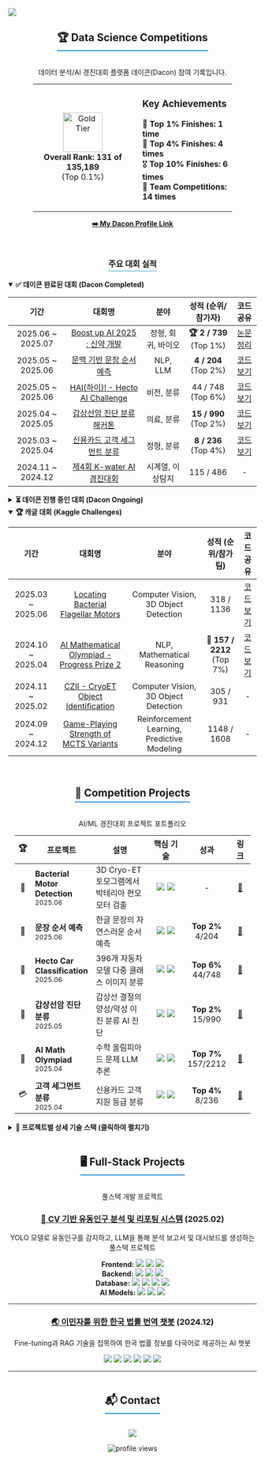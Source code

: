 <a href="https://github.com/shaun0927">
  <img src="https://capsule-render.vercel.app/api?type=waving&color=gradient&height=250&text=Shaun0927's%20GitHub&animation=fadeIn&fontSize=50&fontColor=ffffff" />
</a>

<div align="center">
  <h2 style="border-bottom: 2px solid #2391d9; display: inline-block; padding-bottom: 5px;">🏆 Data Science Competitions</h2>
  <p>데이터 분석/AI 경진대회 플랫폼 데이콘(Dacon) 참여 기록입니다.</p>

  <table style="width: 80%; border: none; margin: auto;">
    <tr style="border: none;">
      <td style="width: 50%; text-align: center; border: none;" align="center">
        <a href="https://dacon.io/myprofile/499579/home">
          <img src="https://cdn-icons-png.flaticon.com/512/179/179249.png" width="80" alt="Gold Tier"/>
        </a>
        <br>
        <strong>Overall Rank: 131 of 135,189</strong> <br> (Top 0.1%)
      </td>
      <td style="width: 50%; text-align: left; border: none; padding-left: 20px;">
        <h3>Key Achievements</h3>
        <p>
          🥇 <strong>Top 1% Finishes: 1 time</strong><br>
          🏅 <strong>Top 4% Finishes: 4 times</strong><br>
          🎖️ <strong>Top 10% Finishes: 6 times</strong><br>
          👥 <strong>Team Competitions: 14 times</strong><br>
        </p>
      </td>
    </tr>
  </table>
  <p><a href="https://dacon.io/myprofile/499579/home"><strong>➡️ My Dacon Profile Link</strong></a></p>
</div>
<br>

<div align="center">
  <h3 style="border-bottom: 1px solid #2391d9; display: inline-block; padding-bottom: 3px;">주요 대회 실적</h3>
</div>

<details open>
<summary><strong>✅ 데이콘 완료된 대회 (Dacon Completed)</strong></summary>
<table width="100%">
  <thead>
    <tr>
      <th align="center">기간</th>
      <th align="center">대회명</th>
      <th align="center">분야</th>
      <th align="center">성적 (순위/참가자)</th>
      <th align="center">코드 공유</th>
    </tr>
  </thead>
  <tbody>
    <tr>
      <td align="center">2025.06 ~ 2025.07</td>
      <td align="center"><a href="https://dacon.io/competitions/official/236518/overview/description">Boost up AI 2025 : 신약 개발</a></td>
      <td align="center">정형, 회귀, 바이오</td>
      <td align="center"><b>🏆 2 / 739</b> (Top 1%)</td>
      <td align="center"><a href="https://github.com/shaun0927/Awesome-CYP3A4">논문 정리</a></td>
    </tr>
    <tr>
      <td align="center">2025.05 ~ 2025.06</td>
      <td align="center"><a href="https://dacon.io/competitions/official/236489/overview/description">문맥 기반 문장 순서 예측</a></td>
      <td align="center">NLP, LLM</td>
      <td align="center"><b>4 / 204</b> (Top 2%)</td>
      <td align="center"><a href="https://dacon.io/competitions/official/236489/codeshare/12508">코드 보기</a></td>
    </tr>
    <tr>
      <td align="center">2025.05 ~ 2025.06</td>
      <td align="center"><a href="https://dacon.io/competitions/official/236493/overview/description">HAI(하이)! - Hecto AI Challenge</a></td>
      <td align="center">비전, 분류</td>
      <td align="center">44 / 748 (Top 6%)</td>
      <td align="center"><a href="https://github.com/shaun0927/hecto-car-classification-2025">코드 보기</a></td>
    </tr>
    <tr>
      <td align="center">2025.04 ~ 2025.05</td>
      <td align="center"><a href="https://dacon.io/competitions/official/236488/overview/description">갑상선암 진단 분류 해커톤</a></td>
      <td align="center">의료, 분류</td>
      <td align="center"><b>15 / 990</b> (Top 2%)</td>
      <td align="center"><a href="https://github.com/shaun0927/thyroid-cancer-classification">코드 보기</a></td>
    </tr>
    <tr>
      <td align="center">2025.03 ~ 2025.04</td>
      <td align="center"><a href="https://dacon.io/competitions/official/236460/overview/description">신용카드 고객 세그먼트 분류</a></td>
      <td align="center">정형, 분류</td>
      <td align="center"><b>8 / 236</b> (Top 4%)</td>
      <td align="center"><a href="https://dacon.io/competitions/official/236460/codeshare/12330">코드 보기</a></td>
    </tr>
    <tr>
      <td align="center">2024.11 ~ 2024.12</td>
      <td align="center"><a href="https://dacon.io/competitions/official/236423/overview/description">제4회 K-water AI 경진대회</a></td>
      <td align="center">시계열, 이상탐지</td>
      <td align="center">115 / 486</td>
      <td align="center">-</td>
    </tr>
  </tbody>
</table>
</details>

<details>
<summary><strong>⏳ 데이콘 진행 중인 대회 (Dacon Ongoing)</strong></summary>
<table width="100%">
  <thead>
    <tr>
      <th align="center">기간</th>
      <th align="center">대회명</th>
      <th align="center">분야</th>
      <th align="center">현재 순위 (순위/참가자)</th>
    </tr>
  </thead>
  <tbody>
    <tr>
      <td align="center">2025.07 ~ 2025.08</td>
      <td align="center"><a href="https://dacon.io/competitions/official/236531/overview/description">2025 전력사용량 예측</a></td>
      <td align="center">시계열, 에너지</td>
      <td align="center">109 / 269</td>
    </tr>
     <tr>
      <td align="center">2025.07 ~ 2025.08</td>
      <td align="center"><a href="https://dacon.io/competitions/official/236530/overview/description">Jump AI(.py) 2025 : 제 3회 AI 신약개발</a></td>
      <td align="center">정형, 회귀, 바이오</td>
      <td align="center">60 / 257</td>
    </tr>
    <tr>
      <td align="center">2025.08 ~ 2025.09</td>
      <td align="center"><a href="https://dacon.io/competitions/official/236562/overview/description">고객 지원 등급 분류 해커톤</a></td>
      <td align="center">NLP, 분류</td>
      <td align="center"><b>🥈 2 / 110</b></td>
    </tr>
    <tr>
      <td align="center">2025.07 ~ 2025.08</td>
      <td align="center"><a href="https://dacon.io/competitions/official/236526/overview/description">스트레스 지수 예측 해커톤</a></td>
      <td align="center">정형, 회귀</td>
      <td align="center"><b>12 / 221</b></td>
    </tr>
  </tbody>
</table>
</details>

<details open>
<summary><strong>🏆 캐글 대회 (Kaggle Challenges)</strong></summary>
<table width="100%">
  <thead>
    <tr>
      <th align="center">기간</th>
      <th align="center">대회명</th>
      <th align="center">분야</th>
      <th align="center">성적 (순위/참가팀)</th>
      <th align="center">코드 공유</th>
    </tr>
  </thead>
  <tbody>
    <tr>
      <td align="center">2025.03 ~ 2025.06</td>
      <td align="center"><a href="https://www.kaggle.com/competitions/byu-locating-bacterial-flagellar-motors-2025">Locating Bacterial Flagellar Motors</a></td>
      <td align="center">Computer Vision, 3D Object Detection</td>
      <td align="center">318 / 1136</td>
      <td align="center"><a href="https://github.com/shaun0927/motor2025">코드 보기</a></td>
    </tr>
    <tr>
      <td align="center">2024.10 ~ 2025.04</td>
      <td align="center"><a href="https://www.kaggle.com/competitions/ai-mathematical-olympiad-progress-prize-2">AI Mathematical Olympiad - Progress Prize 2</a></td>
      <td align="center">NLP, Mathematical Reasoning</td>
      <td align="center"><b>🥉 157 / 2212</b> (Top 7%)</td>
      <td align="center"><a href="https://github.com/shaun0927/AIMO-2-Solution">코드 보기</a></td>
    </tr>
    <tr>
      <td align="center">2024.11 ~ 2025.02</td>
      <td align="center"><a href="https://www.kaggle.com/competitions/czii-cryo-et-object-identification">CZII - CryoET Object Identification</a></td>
      <td align="center">Computer Vision, 3D Object Detection</td>
      <td align="center">305 / 931</td>
      <td align="center">-</td>
    </tr>
    <tr>
      <td align="center">2024.09 ~ 2024.12</td>
      <td align="center"><a href="https://www.kaggle.com/competitions/um-game-playing-strength-of-mcts-variants">Game-Playing Strength of MCTS Variants</a></td>
      <td align="center">Reinforcement Learning, Predictive Modeling</td>
      <td align="center">1148 / 1608</td>
      <td align="center">-</td>
    </tr>
  </tbody>
</table>
</details>
<br>

<div align="center">
  <h2 style="border-bottom: 2px solid #2391d9; display: inline-block; padding-bottom: 5px;">🚀 Competition Projects</h2>
  <p>AI/ML 경진대회 프로젝트 포트폴리오</p>
</div>

<table align="center" style="width: 95%; margin: auto;">
  <thead>
    <tr>
      <th width="5%">🏆</th>
      <th width="25%">프로젝트</th>
      <th width="30%">설명</th>
      <th width="20%">핵심 기술</th>
      <th width="10%">성과</th>
      <th width="10%">링크</th>
    </tr>
  </thead>
  <tbody>
    <tr>
      <td align="center">🔬</td>
      <td><b>Bacterial Motor Detection</b><br><sub>2025.06</sub></td>
      <td>3D Cryo-ET 토모그램에서 박테리아 편모 모터 검출</td>
      <td align="center">
        <img src="https://img.shields.io/badge/YOLOv10-4B0082?style=flat-square"/>
        <img src="https://img.shields.io/badge/PyTorch-EE4C2C?style=flat-square&logo=pytorch&logoColor=white"/>
      </td>
      <td align="center">-</td>
      <td align="center"><a href="https://github.com/shaun0927/motor2025">📂</a></td>
    </tr>
    <tr>
      <td align="center">📝</td>
      <td><b>문장 순서 예측</b><br><sub>2025.06</sub></td>
      <td>한글 문장의 자연스러운 순서 예측</td>
      <td align="center">
        <img src="https://img.shields.io/badge/BART-FF9900?style=flat-square"/>
        <img src="https://img.shields.io/badge/Transformers-FF9900?style=flat-square&logo=huggingface&logoColor=white"/>
      </td>
      <td align="center"><b>Top 2%</b><br>4/204</td>
      <td align="center"><a href="https://dacon.io/competitions/official/236489/codeshare/12508">📂</a></td>
    </tr>
    <tr>
      <td align="center">🚗</td>
      <td><b>Hecto Car Classification</b><br><sub>2025.06</sub></td>
      <td>396개 자동차 모델 다중 클래스 이미지 분류</td>
      <td align="center">
        <img src="https://img.shields.io/badge/ConvNeXt-4B0082?style=flat-square"/>
        <img src="https://img.shields.io/badge/CLIP-FF6B6B?style=flat-square"/>
      </td>
      <td align="center"><b>Top 6%</b><br>44/748</td>
      <td align="center"><a href="https://github.com/shaun0927/hecto-car-classification-2025">📂</a></td>
    </tr>
    <tr>
      <td align="center">🏥</td>
      <td><b>갑상선암 진단 분류</b><br><sub>2025.05</sub></td>
      <td>갑상선 결절의 양성/악성 이진 분류 AI 진단</td>
      <td align="center">
        <img src="https://img.shields.io/badge/CatBoost-FECC00?style=flat-square"/>
        <img src="https://img.shields.io/badge/XGBoost-189FFF?style=flat-square"/>
      </td>
      <td align="center"><b>Top 2%</b><br>15/990</td>
      <td align="center"><a href="https://github.com/shaun0927/thyroid-cancer-classification">📂</a></td>
    </tr>
    <tr>
      <td align="center">🧮</td>
      <td><b>AI Math Olympiad</b><br><sub>2025.04</sub></td>
      <td>수학 올림피아드 문제 LLM 추론</td>
      <td align="center">
        <img src="https://img.shields.io/badge/DeepSeek-FF6B6B?style=flat-square"/>
        <img src="https://img.shields.io/badge/MCTS-37814A?style=flat-square"/>
      </td>
      <td align="center"><b>Top 7%</b><br>157/2212</td>
      <td align="center"><a href="https://github.com/shaun0927/AIMO-2-Solution">📂</a></td>
    </tr>
    <tr>
      <td align="center">💳</td>
      <td><b>고객 세그먼트 분류</b><br><sub>2025.04</sub></td>
      <td>신용카드 고객 지원 등급 분류</td>
      <td align="center">
        <img src="https://img.shields.io/badge/Ensemble-FF6B6B?style=flat-square"/>
        <img src="https://img.shields.io/badge/XGBoost-189FFF?style=flat-square"/>
      </td>
      <td align="center"><b>Top 4%</b><br>8/236</td>
      <td align="center"><a href="https://dacon.io/competitions/official/236460/codeshare/12330">📂</a></td>
    </tr>
  </tbody>
</table>

<br>

<details>
<summary><b>🔧 프로젝트별 상세 기술 스택 (클릭하여 펼치기)</b></summary>
<br>

<table align="center" style="width: 100%; margin: auto;">
  <tr>
    <td width="50%" valign="top">
      <h4>🔬 Bacterial Motor Detection</h4>
      <b>AI Models</b><br>
      • YOLOv10 (3D Object Detection)<br>
      • MHAF (Multi-Head Attention Fusion)<br><br>
      <b>Core Techniques</b><br>
      • 3D Non-Maximum Suppression<br>
      • Test Time Augmentation<br>
      • 5-Fold Cross Validation<br><br>
      <b>Tools & Frameworks</b><br>
      • WandB (Experiment Tracking)<br>
      • CUDA (GPU Acceleration)<br>
      • Docker (Containerization)
    </td>
    <td width="50%" valign="top">
      <h4>📝 문맥 기반 문장 순서 예측</h4>
      <b>AI Models</b><br>
      • BART-NAON (Non-Autoregressive)<br>
      • Transformers (Sequence Modeling)<br><br>
      <b>Core Techniques</b><br>
      • Pairwise Ranking<br>
      • Hard Negative Mining<br>
      • Teacher-Student CoT<br><br>
      <b>Tools & Frameworks</b><br>
      • Hugging Face Ecosystem<br>
      • GPT-4o (Teacher Model)<br>
      • Custom Ranking Module
    </td>
  </tr>
  <tr>
    <td width="50%" valign="top">
      <h4>🚗 Hecto Car Classification</h4>
      <b>AI Models</b><br>
      • ConvNeXt-Base (CLIP Pre-trained)<br>
      • Vision Transformer Backbone<br><br>
      <b>Core Techniques</b><br>
      • GeM Pooling<br>
      • Sub-center ArcFace (K=3)<br>
      • Progressive Resizing (256→768px)<br>
      • CutMix/MixUp Augmentation<br><br>
      <b>Tools & Frameworks</b><br>
      • timm (PyTorch Image Models)<br>
      • albumentations<br>
      • FAISS (Similarity Search)
    </td>
    <td width="50%" valign="top">
      <h4>🏥 갑상선암 진단 분류</h4>
      <b>AI Models</b><br>
      • CatBoost (GPU Accelerated)<br>
      • XGBoost, LightGBM<br>
      • RandomForest with ROS<br><br>
      <b>Core Techniques</b><br>
      • Threshold Optimization (F1)<br>
      • RandomOverSampler<br>
      • Soft Voting Ensemble<br>
      • Nested Cross-Validation<br><br>
      <b>Tools & Frameworks</b><br>
      • Optuna (Hyperparameter Tuning)<br>
      • imbalanced-learn<br>
      • scikit-learn Pipeline
    </td>
  </tr>
  <tr>
    <td width="50%" valign="top">
      <h4>🧮 AI Mathematical Olympiad</h4>
      <b>AI Models</b><br>
      • DeepSeek-R1 Distilled<br>
      • Qwen-7B (AWQ Quantized)<br><br>
      <b>Core Techniques</b><br>
      • rStar-Math Algorithm<br>
      • Monte Carlo Tree Search<br>
      • Self-Verification Loop<br>
      • QLoRA Fine-tuning<br><br>
      <b>Tools & Frameworks</b><br>
      • vLLM (Inference Optimization)<br>
      • 4-bit Quantization<br>
      • Dynamic Batch Processing
    </td>
    <td width="50%" valign="top">
      <h4>💳 고객 세그먼트 분류</h4>
      <b>AI Models</b><br>
      • Multi-stage Binary Classifier<br>
      • Gradient Boosting Ensemble<br><br>
      <b>Core Techniques</b><br>
      • Extensive Feature Engineering<br>
      • Customer Behavior Segmentation<br>
      • Domain Knowledge Integration<br><br>
      <b>Tools & Frameworks</b><br>
      • XGBoost<br>
      • pandas (Feature Engineering)<br>
      • scikit-learn (Pipeline)
    </td>
  </tr>
</table>

</details>

<br>

<div align="center">
  <h2 style="border-bottom: 2px solid #2391d9; display: inline-block; padding-bottom: 5px;">🖥️ Full-Stack Projects</h2>
  <p>풀스택 개발 프로젝트</p>
</div>

<div align="center">
  <h3><a href="https://github.com/MSAI3rdTeam5/FootTrafficReport">🚶 CV 기반 유동인구 분석 및 리포팅 시스템</a> (2025.02)</h3>
  <p>YOLO 모델로 유동인구를 감지하고, LLM을 통해 분석 보고서 및 대시보드를 생성하는 풀스택 프로젝트</p>
  <p>
    <b>Frontend:</b> <img src="https://img.shields.io/badge/React-61DAFB?style=flat-square&logo=react&logoColor=black"/> <img src="https://img.shields.io/badge/Tailwind_CSS-06B6D4?style=flat-square&logo=tailwindcss&logoColor=white"/> <img src="https://img.shields.io/badge/Vite-646CFF?style=flat-square&logo=vite&logoColor=white"/>
    <br>
    <b>Backend:</b> <img src="https://img.shields.io/badge/FastAPI-009688?style=flat-square&logo=fastapi&logoColor=white"/> <img src="https://img.shields.io/badge/NGINX-009639?style=flat-square&logo=nginx&logoColor=white"/> <img src="https://img.shields.io/badge/Docker-2496ED?style=flat-square&logo=docker&logoColor=white"/>
    <br>
    <b>Database:</b> <img src="https://img.shields.io/badge/PostgreSQL-4169E1?style=flat-square&logo=postgresql&logoColor=white"/> <img src="https://img.shields.io/badge/Redis-FF4438?style=flat-square&logo=redis&logoColor=white"/> <img src="https://img.shields.io/badge/Celery-37814A?style=flat-square&logo=celery&logoColor=white"/> <img src="https://img.shields.io/badge/SQLAlchemy-D71F00?style=flat-square&logo=sqlalchemy&logoColor=white"/>
    <br>
    <b>AI Models:</b> <img src="https://img.shields.io/badge/YOLO-4B0082?style=flat-square&logo=yolo&logoColor=white"/> <img src="https://img.shields.io/badge/PyTorch-EE4C2C?style=flat-square&logo=pytorch&logoColor=white"/> <img src="https://img.shields.io/badge/OpenAI_(GPT)-412991?style=flat-square&logo=openai&logoColor=white"/>
  </p>
  <hr>
</div>

<div align="center">
  <h3><a href="https://github.com/shaun0927/Immigration_support_Chatbot">🌏 이민자를 위한 한국 법률 번역 챗봇</a> (2024.12)</h3>
  <p>Fine-tuning과 RAG 기술을 접목하여 한국 법률 정보를 다국어로 제공하는 AI 챗봇</p>
  <p>
    <img src="https://img.shields.io/badge/Azure_OpenAI-0078D4?style=for-the-badge&logo=azure-functions&logoColor=white"/>
    <img src="https://img.shields.io/badge/Azure_AI_Search-0078D4?style=for-the-badge&logo=azure-devops&logoColor=white"/>
    <img src="https://img.shields.io/badge/FastAPI-009688?style=for-the-badge&logo=fastapi&logoColor=white"/>
    <img src="https://img.shields.io/badge/Docker-2496ED?style=for-the-badge&logo=docker&logoColor=white"/>
    <img src="https://img.shields.io/badge/Nginx-009639?style=for-the-badge&logo=nginx&logoColor=white"/>
    <img src="https://img.shields.io/badge/JavaScript-F7DF1E?style=for-the-badge&logo=javascript&logoColor=black"/>
  </p>
  <hr>
</div>


<div align="center">
  <h2 style="border-bottom: 2px solid #2391d9; display: inline-block; padding-bottom: 5px;">📬 Contact</h2>
  <p>
    <a href="mailto:shaun0927@naver.com"><img src="https://img.shields.io/badge/shaun0927@naver.com-03C75A?style=for-the-badge&logo=naver&logoColor=white"/></a>
  </p>
  <img src="https://komarev.com/ghpvc/?username=shaun0927&label=Profile%20views&color=blue&style=flat" alt="profile views"/>
</div>